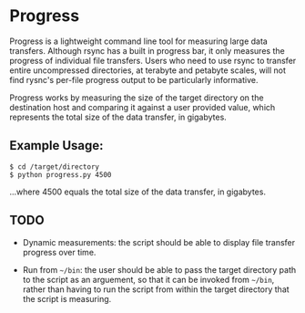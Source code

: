 # Progress

Progress is a lightweight command line tool for measuring large data transfers. Although rsync has a built in progress bar, it only measures the progress of individual file transfers. Users who need to use rsync to transfer entire uncompressed directories, at terabyte and petabyte scales, will not find rysnc's per-file progress output to be particularly informative.

Progress works by measuring the size of the target directory on the destination host and comparing it against a user provided value, which represents the total size of the data transfer, in gigabytes.

## Example Usage:

```
$ cd /target/directory
$ python progress.py 4500
```

...where 4500 equals the total size of the data transfer, in gigabytes.

## TODO

- Dynamic measurements: the script should be able to display file transfer progress over time.

- Run from `~/bin`: the user should be able to pass the target directory path to the script as an arguement, so that it can be invoked from `~/bin`, rather than having to run the script from within the target directory that the script is measuring.
